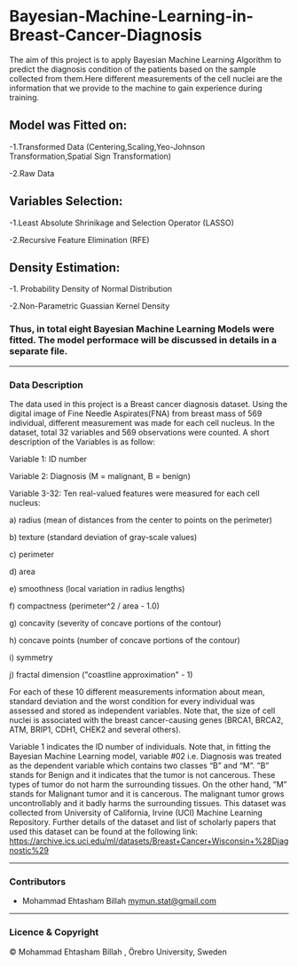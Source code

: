 # Bayesian-Machine-Learning-in-Breast-Cancer-Diagnosis

The aim of this project is to apply Bayesian Machine Learning Algorithm to predict the diagnosis condition of the patients based on the sample collected from them.Here different measurements of the cell nuclei are the information that we provide to the machine to gain experience during training.

## Model was Fitted on:
-1.Transformed Data (Centering,Scaling,Yeo-Johnson Transformation,Spatial Sign Transformation)

-2.Raw Data

##  Variables Selection:
-1.Least Absolute Shrinikage and Selection Operator (LASSO) 

-2.Recursive Feature Elimination (RFE)

## Density Estimation:
-1. Probability Density of Normal Distribution

-2.Non-Parametric Guassian Kernel Density 

### Thus, in total eight Bayesian Machine Learning Models were fitted. The model performace will be discussed in details in a separate file.

---
### Data Description
The data used in this project is a Breast cancer diagnosis dataset. Using the digital image of Fine Needle Aspirates(FNA) from breast mass of 569 individual, different measurement was made for each cell nucleus. In the dataset, total 32 variables and 569 observations were counted.
A short description of the Variables is as follow:

Variable 1: ID number

Variable 2: Diagnosis (M = malignant, B = benign) 

Variable 3-32: Ten real-valued features were measured for each cell nucleus: 

a) radius (mean of distances from the center to points on the perimeter) 

b) texture (standard deviation of gray-scale values) 

c) perimeter 

d) area 

e) smoothness (local variation in radius lengths) 

f) compactness (perimeter^2 / area - 1.0) 

g) concavity (severity of concave portions of the contour) 

h) concave points (number of concave portions of the contour) 

i) symmetry 

j) fractal dimension ("coastline approximation" - 1)

For each of these 10 different measurements information about mean, standard deviation and the worst condition for every individual was assessed and stored as independent variables. Note that, the size of cell nuclei is associated with the breast cancer-causing genes (BRCA1, BRCA2, ATM, BRIP1, CDH1, CHEK2 and several others).

Variable 1 indicates the ID number of individuals. Note that, in fitting the Bayesian Machine Learning model, variable #02 i.e. Diagnosis was treated as the dependent variable which contains two classes “B” and “M”. ”B” stands for Benign and it indicates that the tumor is not cancerous. These types of tumor do not harm the surrounding tissues. On the other hand, ”M” stands for Malignant tumor and it is cancerous. The malignant tumor grows uncontrollably and it badly harms the surrounding tissues.
This dataset was collected from University of California, Irvine (UCI) Machine Learning Repository. Further details of the dataset and list of scholarly papers that used this dataset can be found at the following link:
https://archive.ics.uci.edu/ml/datasets/Breast+Cancer+Wisconsin+%28Diagnostic%29

---

### Contributors
- Mohammad Ehtasham Billah <mymun.stat@gmail.com>

---

### Licence & Copyright
© Mohammad Ehtasham Billah , Örebro University, Sweden


